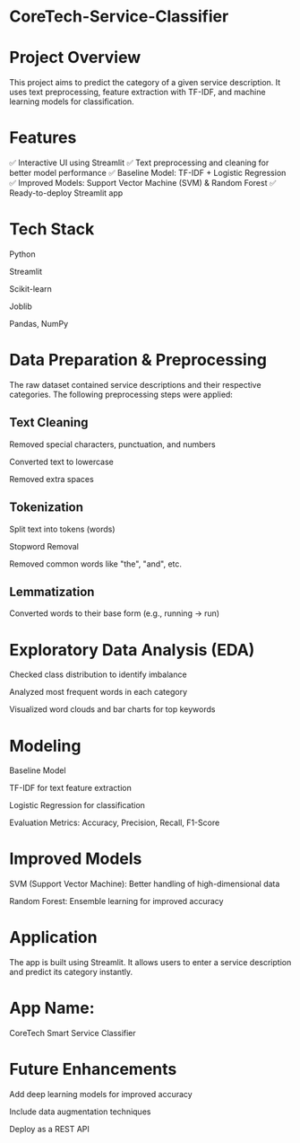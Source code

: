 # CoreTech-Service-Classifier

# Project Overview

This project aims to predict the category of a given service description. It uses text preprocessing, feature extraction with TF-IDF, and machine learning models for classification.

# Features

✅ Interactive UI using Streamlit
✅ Text preprocessing and cleaning for better model performance
✅ Baseline Model: TF-IDF + Logistic Regression
✅ Improved Models: Support Vector Machine (SVM) & Random Forest
✅ Ready-to-deploy Streamlit app

# Tech Stack

Python

Streamlit

Scikit-learn

Joblib

Pandas, NumPy

# Data Preparation & Preprocessing

The raw dataset contained service descriptions and their respective categories. The following preprocessing steps were applied:

## Text Cleaning

Removed special characters, punctuation, and numbers

Converted text to lowercase

Removed extra spaces

## Tokenization

Split text into tokens (words)

Stopword Removal

Removed common words like "the", "and", etc.

## Lemmatization

Converted words to their base form (e.g., running → run)

# Exploratory Data Analysis (EDA)

Checked class distribution to identify imbalance

Analyzed most frequent words in each category

Visualized word clouds and bar charts for top keywords

# Modeling
Baseline Model

TF-IDF for text feature extraction

Logistic Regression for classification

Evaluation Metrics: Accuracy, Precision, Recall, F1-Score

# Improved Models

SVM (Support Vector Machine): Better handling of high-dimensional data

Random Forest: Ensemble learning for improved accuracy

# Application

The app is built using Streamlit. It allows users to enter a service description and predict its category instantly.

# App Name:

CoreTech Smart Service Classifier

# Future Enhancements

Add deep learning models for improved accuracy

Include data augmentation techniques

Deploy as a REST API
